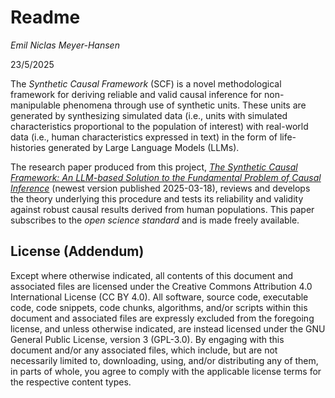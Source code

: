 # Readme

*Emil Niclas Meyer-Hansen*

23/5/2025

The *Synthetic Causal Framework* (SCF) is a novel methodological framework for deriving reliable and valid causal inference for non-manipulable phenomena through use of synthetic units. These units are generated by synthesizing simulated data (i.e., units with simulated characteristics proportional to the population of interest) with real-world data (i.e., human characteristics expressed in text) in the form of life-histories generated by Large Language Models (LLMs).

The research paper produced from this project, [*The Synthetic Causal Framework: An LLM-based Solution to the Fundamental Problem of Causal Inference*](https://emeyer-hansen.github.io/synthetic-causal-framework) (newest version published 2025-03-18), reviews and develops the theory underlying this procedure and tests its reliability and validity against robust causal results derived from human populations. This paper subscribes to the *open science standard* and is made freely available.

## License (Addendum)
Except where otherwise indicated, all contents of this document and associated files are licensed under the Creative Commons Attribution 4.0 International License (CC BY 4.0). All software, source code, executable code, code snippets, code chunks, algorithms, and/or scripts within this document and associated files are expressly excluded from the foregoing license, and unless otherwise indicated, are instead licensed under the GNU General Public License, version 3 (GPL-3.0). By engaging with this document and/or any associated files, which include, but are not necessarily limited to, downloading, using, and/or distributing any of them, in parts of whole, you agree to comply with the applicable license terms for the respective content types.
